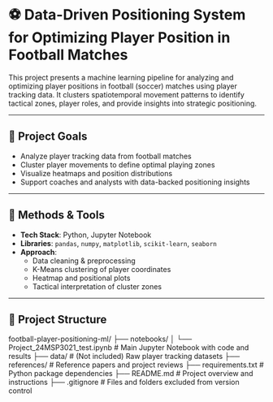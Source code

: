 # ⚽ Data-Driven Positioning System for Optimizing Player Position in Football Matches

This project presents a machine learning pipeline for analyzing and optimizing player positions in football (soccer) matches using player tracking data. It clusters spatiotemporal movement patterns to identify tactical zones, player roles, and provide insights into strategic positioning.

---

## 📌 Project Goals

- Analyze player tracking data from football matches
- Cluster player movements to define optimal playing zones
- Visualize heatmaps and position distributions
- Support coaches and analysts with data-backed positioning insights

---

## 🧠 Methods & Tools

- **Tech Stack**: Python, Jupyter Notebook
- **Libraries**: `pandas`, `numpy`, `matplotlib`, `scikit-learn`, `seaborn`
- **Approach**:
  - Data cleaning & preprocessing
  - K-Means clustering of player coordinates
  - Heatmap and positional plots
  - Tactical interpretation of cluster zones

---

## 📁 Project Structure

football-player-positioning-ml/
├── notebooks/
│   └── Project_24MSP3021_test.ipynb       # Main Jupyter Notebook with code and results
├── data/                                  # (Not included) Raw player tracking datasets
├── references/                            # Reference papers and project reviews
├── requirements.txt                       # Python package dependencies
├── README.md                              # Project overview and instructions
├── .gitignore                             # Files and folders excluded from version control
